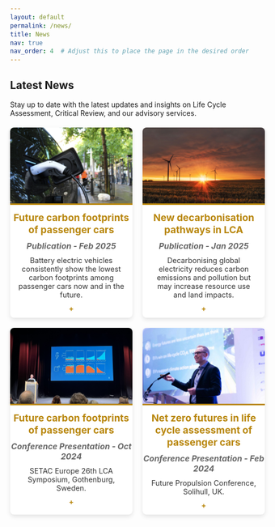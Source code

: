 ```yaml
---
layout: default
permalink: /news/
title: News
nav: true
nav_order: 4  # Adjust this to place the page in the desired order
---
```


<h2>Latest News</h2>
<p>Stay up to date with the latest updates and insights on Life Cycle Assessment, Critical Review, and our advisory services.</p>

<div class="news-cards">
  <div class="card">
    <img src="/assets/img/car.jpg" alt="Life Cycle Assessment in Action" />
    <h3>Future carbon footprints of passenger cars</h3>
    <h4>Publication - Feb 2025</h4> <!-- Subtitle -->
    <p>
      Battery electric vehicles consistently show the lowest carbon footprints among passenger cars now and in the future.
    </p>
    <a href="/news/lca-in-action" class="read-more">+</a>
  </div>

  <div class="card">
    <img src="/assets/img/wind.jpg" alt="Critical Review Services Expanded" />
    <h3>New decarbonisation pathways in LCA</h3>
    <h4>Publication - Jan 2025</h4> <!-- Subtitle -->
    <p>
      Decarbonising global electricity reduces carbon emissions and pollution but may increase resource use and land impacts.
    </p>
    <a href="/news/critical-review-expanded" class="read-more">+</a>
  </div>

  <div class="card">
    <img src="/assets/img/setac.jpg" alt="Sustainability Strategy Advisory" />
    <h3>Future carbon footprints of passenger cars</h3>
    <h4>Conference Presentation - Oct 2024</h4> <!-- Subtitle -->
    <p>
      SETAC Europe 26th LCA Symposium, Gothenburg, Sweden.
    </p>
    <a href="/news/sustainability-strategy" class="read-more">+</a>
  </div>

  <div class="card">
    <img src="/assets/img/fpc.jpg" alt="Global Expansion" />
    <h3>Net zero futures in life cycle assessment of passenger cars</h3>
    <h4>Conference Presentation - Feb 2024</h4> <!-- Subtitle -->
    <p>
      Future Propulsion Conference, Solihull, UK.
    </p>
    <a href="/news/global-expansion" class="read-more">+</a>
  </div>
</div>

<style>
  /* Container for the news cards */
  .news-cards {
    display: grid;
    grid-template-columns: repeat(2, 1fr); /* Ensures two cards per row */
    gap: 20px; /* Space between cards */
    margin-top: 20px;
  }

  /* Individual card styling */
  .card {
    background-color: #ffffff;
    border-radius: 8px;
    box-shadow: 0 4px 8px rgba(0, 0, 0, 0.1); /* Subtle shadow */
    overflow: hidden;
    text-align: center;
    transition: transform 0.3s ease, box-shadow 0.3s ease; /* Smooth hover animation */
  }

  .card img {
    width: 100%;
    height: 150px;
    object-fit: cover; /* Ensures image fills the space while maintaining aspect ratio */
    border-bottom: 3px solid #b8860b; /* Gold accent border below image */
  }

  .card h3 {
    font-size: 1.2rem;
    margin: 10px 0;
    color: #b8860b; /* Gold color for headings */
  }

  .card h4 {
    font-size: 1rem;
    margin: 5px 0 10px 0;
    color: #666; /* Neutral text for subtitles */
    font-style: italic;
  }

  .card p {
    font-size: 0.9rem;
    color: #333; /* Neutral text for description */
    margin: 10px 15px;
  }

  .card:hover {
    transform: translateY(-5px); /* Slight lift on hover */
    box-shadow: 0 8px 16px rgba(0, 0, 0, 0.2); /* Stronger shadow on hover */
  }

  /* Read more link styling */
  .read-more {
    text-decoration: none;
    color: #b8860b; /* Gold color for links */
    font-weight: bold;
    margin-bottom: 10px;
    display: inline-block;
  }

  .read-more:hover {
    text-decoration: underline; /* Underline effect on hover */
  }

  /* Mobile responsiveness */
  @media (max-width: 768px) {
    .news-cards {
      grid-template-columns: 1fr; /* One card per row on smaller screens */
    }
  }
</style>
